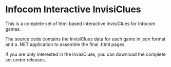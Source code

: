 # Infocom Interactive InvisiClues

This is a complete set of html based interactive InvisiClues for Infocom games.

The source code contains the InvisiClues data for each game in json format and a .NET application to assemble the final .html pages.

If you are only interested in the InvisiClues, you can download the complete set under releases.

